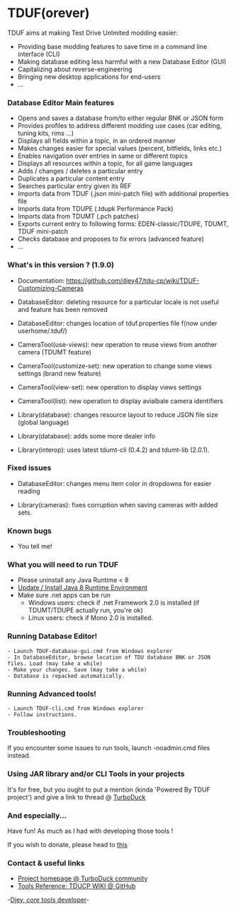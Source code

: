 # TDUF(orever)

TDUF aims at making Test Drive Unlmited modding easier:

* Providing base modding features to save time in a command line interface (CLI)
* Making database editing less harmful with a new Database Editor (GUI)
* Capitalizing about reverse-engineering
* Bringing new desktop applications for end-users
* ...


### Database Editor Main features
* Opens and saves a database from/to either regular BNK or JSON form
* Provides profiles to address different modding use cases (car editing, tuning kits, rims ...)
* Displays all fields within a topic, in an ordered manner
* Makes changes easier for special values (percent, bitfields, links etc.)
* Enables navigation over entries in same or different topics
* Displays all resources within a topic, for all game languages
* Adds / changes / deletes a particular entry
* Duplicates a particular content entry
* Searches particular entry given its REF
* Imports data from TDUF (.json mini-patch file) with additional properties file
* Imports data from TDUPE (.tdupk Performance Pack)
* Imports data from TDUMT (.pch patches)
* Exports current entry to following forms: EDEN-classic/TDUPE, TDUMT, TDUF mini-patch
* Checks database and proposes to fix errors (advanced feature)
* ...


### What's in this version ? (1.9.0)
* Documentation: https://github.com/djey47/tdu-cp/wiki/TDUF-Customizing-Cameras


* DatabaseEditor: deleting resource for a particular locale is not useful and feature has been removed
* DatabaseEditor: changes location of tduf.properties file f(now under userhome/.tduf/)


* CameraTool(use-views): new operation to reuse views from another camera (TDUMT feature)
* CameraTool(customize-set): new operation to change some views settings (brand new feature)
* CameraTool(view-set): new operation to display views settings
* CameraTool(list): new operation to display avialbale camera identifiers


* Library(database): changes resource layout to reduce JSON file size (global language)
* Library(database): adds some more dealer info
* Library(interop): uses latest tdumt-cli (0.4.2) and tdumt-lib (2.0.1).


### Fixed issues
* DatabaseEditor: changes menu item color in dropdowns for easier reading


* Library(cameras): fixes corruption when saving cameras with added sets.


### Known bugs
* You tell me!


### What you will need to run TDUF
* Please uninstall any Java Runtime < 8
* [Update / Install Java 8 Runtime Environment](http://www.oracle.com/technetwork/java/javase/downloads/jre8-downloads-2133155.html)
* Make sure .net apps can be run
    - Windows users: check if .net Framework 2.0 is installed (if TDUMT/TDUPE actually run, you're ok)
    - Linux users: check if Mono 2.0 is installed.


### Running Database Editor!
    - Launch TDUF-database-gui.cmd from Windows explorer
    - In DatabaseEditor, browse location of TDU database BNK or JSON files. Load (may take a while)
    - Make your changes. Save (may take a while)
    - Database is repacked automatically.


### Running Advanced tools!
    - Launch TDUF-cli.cmd from Windows explorer
    - Follow instructions.


### Troubleshooting
If you encounter some issues to run tools, launch -noadmin.cmd files instead.


### Using JAR library and/or CLI Tools in your projects
It's for free, but you ought to put a mention (kinda 'Powered By TDUF project') and give a link to thread @ [TurboDuck](http://forum.turboduck.net/threads/32570-Djey-Discussion-about-new-modding-possibilities)


### And especially...
Have fun! As much as I had with developing those tools !

If you wish to donate, please head to [this](http://bit.ly/13YI3bP)


### Contact & useful links

* [Project homepage @ TurboDuck community](http://forum.turboduck.net/forums/57-Mod-Tools-Support)
* [Tools Reference: TDUCP WIKI @ GitHub](https://github.com/djey47/tdu-cp/wiki/Tools-reference)

-[Djey, *core* tools developer](https://github.com/djey47)-
